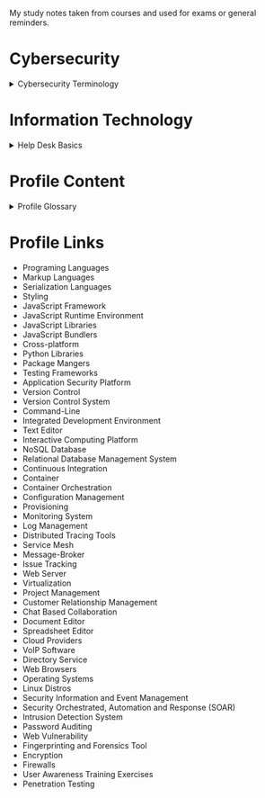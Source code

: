 My study notes taken from courses and used for exams or general reminders.

# Cybersecurity
<details> 
  <summary> Cybersecurity Terminology </summary>

- Jobs 
- Threats 
  - Threat Actors 
  - Types of Attacks 
  - Other 
- Defenses 
  - Automated 
  - Operations 
  - Frameworks & Standards 
- Tools 
  - Job Specific 
  - General 
  - Software
</details>

# Information Technology
<details> 
  <summary> Help Desk Basics </summary>
  
- Ticketing System 
  - How to Create a New Ticket 
  - How to Write Knowledge Base Documentation 
- Virtualization 
  - Hyper-V Usage 
- Remote Access 
  - How to remote in on Zoom 
- Active Directory 
  - Setup for Server 2019 
  - How to Add Users 
- Networking Terminology 
</details> 

# Profile Content
<details>
  <summary> Profile Glossary </summary>
  
- Programing Languages
  - Assembly
  - JavaScript
  - Python
  - SQL
  - TypeScript
  - Nix
- Markup Languages
  - HTML 5
  - Markdown
  - XML
- Serialization
  - JSON
  - YAML
- Styling
  - Bootstrap
  - CSS3
  - SASS
  - Tailwind CSS
- JavaScript Framework
  - Express.js
  - jQuery
  - Next.js
- JavaScript Runtime Environment
  - Node.js
- JavaScript Libraries
  - Kaboom.js
  - React.js
  - Redux.js
- JavaScript Bundlers
  - esbuild
  - webpack
- Cross-platform
  - Electron.js
  - React Native
- Python Libraries
  - Pandas
  - Pygame
- Package Mangers
  - NPM
  - PyPi
- Testing Frameworks
  - Jest
  - PyUnit
- Application Security Platform
  - LGTM
  - SNYK
- Version Control
  - Git
- Version Control System
  - GitHub
- Command-Line
  - GNU Bash
  - PowerShell
- Integrated Development Environment (IDE)
  - Pycharm
  - Replit
  - Virtual Studio Code
- Text Editor
  - GNU Nano
  - VIM
  - Visual Studio Code
- Interactive Computing Platform
  - Jupyter Notebook
- NoSQL Database
  - MongoDB
- Relational Database Management System
  - Microsoft SQL Server
  - MySQL
  - PostgreSQL
- Continuous Integration
  - Circle CI
  - GitHub Actions
  - Gradle
   - Jenkins
  - Travis CI
  - Webapp.io
- Container
  - Docker
- Container Orchestration
  - Kubernetes
- Configuration Management
  - Ansible
- Provisioning
  - Terraform
- Monitoring System
  - Nagios
  - Prometheus
- Log Management
  - Elastic Stack
- Distributed Tracing Tools
  - Jaeger
- Service Mesh
  - Istio
- Message-Broker
  - RabbitMQ
- Issue Tracking
  - Jira
  - Spiceworks
- Web Server
  - Nginx
- Virtualization
  - Hyper-V
  - VMware
- Project Management
  - Teamwork
  - ZenHub
- Customer Relationship Management
  - Salesforce
- Chat Based Collaboration
  - Microsoft Teams
  - Slack
  - Zoom
- Document Editor
  - Google Docs
  - LibreOffice
  - Microsoft Word
- Spreadsheet Editor
  - Google Sheets
  - Microsoft Excel
- Cloud Providers
  - Amazon Web Services
  - Google Cloud Platform
- VoIP Software
  - Discord
- Directory Service
  - Active Directory
- Web Browsers
  - Brave
  - Chrome
  - Firefox
  - Microsoft Edge
  - Safari
  - Tor
- Operating Systems
  - Android
  - Free BSD
  - iOS
  - Linux
  - MacOS
  - Windows
- Linux Distros
  - Kali Linux
  - REMnux
  - Tails
  - Ubuntu
- Security Information and Event Management
  - SolarWinds
- Security Orchestrated, Automation and Response (SOAR)
  - Splunk
- Intrusion Detection System
  - OSSEC
  - Security Onion
  - Snort
- Password Auditing
  - John the Ripper
- Web Vulnerability
  - Acunetix
  - Burp Suite
  - Nessus Professional
  - Nikto
  - ZAP
- Fingerprinting and Forensics Tool
  - p0f
- Encryption
  - TCPCrypt
- Firewalls
  - PfSense
- User Awareness Training Exercises
  - Gophish
- Penetration Testing
  - Aircrack-ng
  - Metasploit Framework
  - Nmap
  - OpenVAS
  - Shodan
  - Sqlmap
  - Wireshark
</details> 

# Profile Links
- Programing Languages
- Markup Languages 
- Serialization Languages
- Styling
- JavaScript Framework 
- JavaScript Runtime Environment
- JavaScript Libraries 
- JavaScript Bundlers
- Cross-platform
- Python Libraries 
- Package Mangers
- Testing Frameworks 
- Application Security Platform 
- Version Control 
- Version Control System 
- Command-Line
- Integrated Development Environment
- Text Editor
- Interactive Computing Platform
- NoSQL Database
- Relational Database Management System
- Continuous Integration  
- Container
- Container Orchestration
- Configuration Management
- Provisioning
- Monitoring System
- Log Management 
- Distributed Tracing Tools
- Service Mesh
- Message-Broker
- Issue Tracking
- Web Server
- Virtualization
- Project Management
- Customer Relationship Management
- Chat Based Collaboration
- Document Editor
- Spreadsheet Editor
- Cloud Providers
- VoIP Software
- Directory Service
- Web Browsers
- Operating Systems
- Linux Distros
- Security Information and Event Management
- Security Orchestrated, Automation and Response (SOAR)
- Intrusion Detection System
- Password Auditing
- Web Vulnerability
- Fingerprinting and Forensics Tool
- Encryption
- Firewalls
- User Awareness Training Exercises
- Penetration Testing
